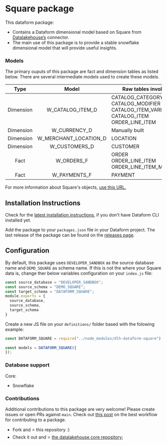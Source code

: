 # Square package

This dataform package:

*   Contains a Dataform dimensional model based on Square from [Datalakehouse’s](https://www.datalakehouse.io/) connector.
*   The main use of this package is to provide a stable snowflake dimensional model that will provide useful insights.
    

### Models

The primary ouputs of this package are fact and dimension tables as listed below. There are several intermediate models used to create these models.

    
|        Type       |        Model       |        Raw tables involved       |
|:----------------:|:----------------:|----------------|
|Dimension| W_CATALOG_ITEM_D       | CATALOG_CATEGORY<br>CATALOG_MODIFIER<br>CATALOG_ITEM_VARIATION<br>CATALOG_ITEM<br>ORDER_LINE_ITEM<br>|
|Dimension| W_CURRENCY_D         | Manually built |
|Dimension| W_MERCHANT_LOCATION_D       | LOCATION |
|Dimension| W_CUSTOMERS_D      | CUSTOMER|
|Fact| W_ORDERS_F | ORDER<br>ORDER_LINE_ITEM<br>ORDER_LINE_ITEM_MODIFIER|
|Fact| W_PAYMENTS_F          | PAYMENT|

For more information about Square's objects, [use this URL.](https://developer.squareup.com/reference)


Installation Instructions
-------------------------

Check for the [latest installation instructions](https://docs.dataform.co/dataform-cli), if you don't have Dataform CLI installed yet.

Add the package to your `packages.json` file in your Dataform project. The last release of the package can be found on the [releases page](https://github.com/datalakehouse/dlh-square-analytics-dataform/releases).



Configuration
-------------

By default, this package uses `DEVELOPER_SANDBOX` as the source database name and `DEMO_SQUARE` as schema name. If this is not the where your Square data is, change ther below variables configuration on your `index.js` file:

```javascript
const source_database = "DEVELOPER_SANDBOX";
const source_schema = "DEMO_SQUARE";
const target_schema = "DATAFORM_SQUARE";
module.exports = {
  source_database,
  source_schema,
  target_schema
}
```

Create a new JS file on your `definitions/` folder based with the folowing example:

```javascript
const DATAFORM_SQUARE = require("../node_modules/dlh-dataform-square");
    
const models = DATAFORM_SQUARE({
});
```

### Database support

Core:

*   Snowflake
    

### Contributions

Additional contributions to this package are very welcome! Please create issues or open PRs against `main`. Check out [this post](https://docs.dataform.co/packages/contribute-to-an-existing-package) on the best workflow for contributing to a package.


*   Fork and :star: this repository :)
*   Check it out and :star: [the datalakehouse core repository](https://github.com/datalakehouse/datalakehouse-core);
